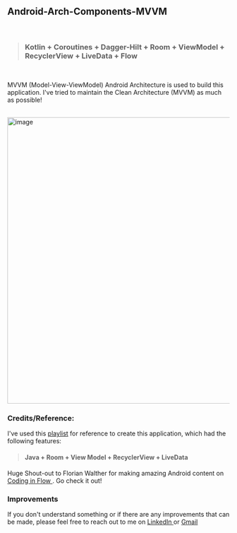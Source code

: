 ## Android-Arch-Components-MVVM
<br />

>### Kotlin + Coroutines + Dagger-Hilt + Room + ViewModel + RecyclerView + LiveData + Flow
<br />

MVVM (Model-View-ViewModel) Android Architecture is used to build this application. I've tried to maintain the Clean Architecture (MVVM) as much as possible!

<br />

<img width="648" alt="image" src="https://user-images.githubusercontent.com/75908623/165639850-5dd325ec-91e9-4145-ab0a-cd06489f4fd2.png">


### Credits/Reference: 

  I've used this <a href="https://www.youtube.com/playlist?list=PLrnPJCHvNZuDihTpkRs6SpZhqgBqPU118" target="_blank">playlist</a> for reference to create this application, which had the following features:

>#### Java + Room + View Model + RecyclerView + LiveData

  Huge Shout-out to Florian Walther for making amazing Android content on <a href="https://www.youtube.com/c/CodinginFlow/playlists" target="_blank"> Coding in Flow </a>. Go check it out!


### Improvements

  If you don't understand something or if there are any improvements that can be made, please feel free to reach out to me on <a href="https://www.linkedin.com/in/rakshu12334/" target="_blank"> LinkedIn </a> or  <a href="mailto:dev.twofaces@gmail.com" target="_blank"> Gmail </a> 
